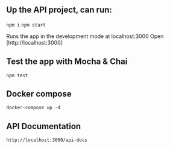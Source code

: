 
## Up the API project, can run:
`npm i`
`npm start`

Runs the app in the development mode at localhost:3000
Open [http://localhost:3000]

## Test the app with Mocha & Chai

`npm test`

## Docker compose 
`docker-compose up -d`

## API Documentation
`http://localhost:3000/api-docs`
